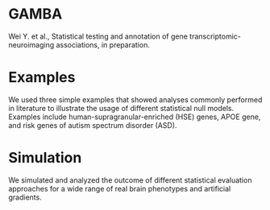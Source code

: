 # GAMBA
Wei Y. et al., Statistical testing and annotation of gene transcriptomic-neuroimaging associations, in preparation.

# Examples
We used three simple examples that showed analyses commonly performed in literature to illustrate the usage of different statistical null models. Examples include human-supragranular-enriched (HSE) genes, APOE gene, and risk genes of autism spectrum disorder (ASD).

# Simulation
We simulated and analyzed the outcome of different statistical evaluation approaches for a wide range of real brain phenotypes and artificial gradients.
